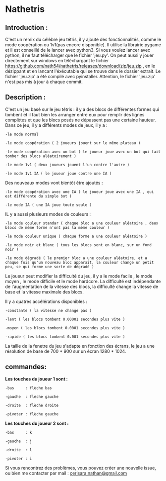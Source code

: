 # Nathetris

Introduction :
--------------

C'est un remix du célèbre jeu tétris, il y ajoute des fonctionnalités, comme le mode coopération ou 1v1(pas encore disponible).
Il utilise la librairie pygame et il est conseillé de le lancer avec python3.
Si vous voulez lancer avec python, il ne faut télécharger que le fichier 'jeu.py'.
On peut aussi y jouer directement sur windows en téléchargant le fichier https://github.com/nath54/nathetris/releases/download/zip/jeu.zip , en le dézippant et en lancant l'éxécutable qui se trouve dans le dossier extrait.
Le fichier 'jeu.zip' a été compilé avec pyinstaller. Attention, le fichier 'jeu.zip' n'est pas mis à jour à chaque commit.

Description :
-------------

C'est un jeu basé sur le jeu tétris : il y a des blocs de différentes formes qui tombent et il faut bien les arranger entre eux pour remplir des lignes complètes et que les blocs posés ne dépassent pas une certaine hauteur.
Dans ce jeu, il y a différents modes de jeux, il y a : 
    
    -le mode normal
    
    -le mode coopération ( 2 joueurs jouent sur le même plateau )
    
    -le mode coopération avec un bot ( le joueur joue avec un bot qui fait tomber des blocs aléatoirement )
    
    -le mode 1v1 ( deux joueurs jouent l'un contre l'autre )
    
    -le mode 1v1 IA ( le joueur joue contre une IA )


Des nouveaux modes vont bientôt être ajoutés :

    -le mode coopération avec une IA ( le joueur joue avec une IA , qui est différente du simple bot )
    
    -le mode IA ( une IA joue toute seule )
    

IL y a aussi plusieurs modes de couleurs :

    -le mode couleur standar ( chaque bloc a une couleur aléatoire , deux blocs de même forme n'ont pas la même couleur )
    
    -le mode couleur unique ( chaque forme a une couleur aléatoire )
    
    -le mode noir et blanc ( tous les blocs sont en blanc, sur un fond noir )
    
    -le mode dégradé ( le premier bloc a une couleur aléatoire, et a chaque fois qu'un nouveau bloc apparaît, la couleur change un petit peu, se qui forme une sorte de dégradé )

Le joueur peut modifier la difficulté du jeu, il y a le mode facile , le mode moyen , le mode difficile et le mode hardcore.
La difficulté est indépendante de l'augmentation de la vitesse des blocs, la difficulté change la vitesse de base et la vitesse maximale des blocs.

Il y a quatres accélérations disponibles :
    
    -constante ( la vitesse ne change pas )
    
    -lent ( les blocs tombent 0.00001 secondes plus vite )
    
    -moyen ( les blocs tombent 0.0001 secondes plus vite )
    
    -rapide ( les blocs tombent 0.001 secondes plus vite )

La taille de la fenetre du jeu s'adapte en fonction des écrans, le jeu a une résolution de base de 700 * 900 sur un écran 1280 * 1024.


commandes:
----------

__Les touches du joueur 1 sont :__

    -bas     : flèche bas
    
    -gauche  : flèche gauche
    
    -droite  : flèche droite
    
    -pivoter : flèche gauche

__Les touches du joueur 2 sont :__

    -bas     : k
    
    -gauche  : j
    
    -droite  : l
    
    -pivoter : i



Si vous rencontrez des problèmes, vous pouvez créer une nouvelle issue, ou bien me contacter par mail : cerisara.nathan@gmail.com


